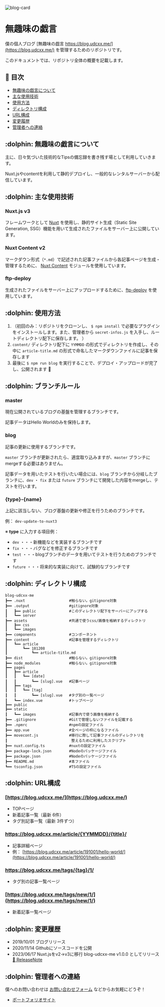 ![blog-card](https://user-images.githubusercontent.com/54884080/99138597-10cf9200-2675-11eb-8e29-c4d47ad39913.png)

# 無趣味の戯言

僕の個人ブログ [無趣味の戯言 https://blog.udcxx.me/](https://blog.udcxx.me/) を管理するためのリポジトリです。

このドキュメントでは、リポジトリ全体の概要を記載します。

## :dolphin: 目次

* <a href="#about_blog">無趣味の戯言について</a>
* <a href="#technology">主な使用技術</a>
* <a href="#how_to_use">使用方法</a>
* <a href="#directory">ディレクトリ構成</a>
* <a href="#url">URL構成</a>
* <a href="#history">変更履歴</a>
* <a href="#contact">管理者への連絡</a>



<h2 id="about_blog"> :dolphin: 無趣味の戯言について</h2>

主に、日々気づいた技術的なTipsの備忘録を書き残す場として利用していきます。

Nuxt.jsやcontentを利用して静的デプロイし、一般的なレンタルサーバーから配信しています。


<h2 id="technology"> :dolphin: 主な使用技術</h2>

### Nuxt.js v3

フレームワークとして [Nuxt](https://nuxt.com/) を使用し、静的サイト生成（Static Site Generation, SSG）機能を用いて生成されたファイルをサーバー上に公開しています。

### Nuxt Content v2 

マークダウン形式（`*.md`）で記述された記事ファイルから各記事ページを生成・管理するために、 [Nuxt Content](https://content.nuxtjs.org/) モジュールを使用しています。

### ftp-deploy

生成されたファイルをサーバー上にアップロードするために、[ftp-deploy](https://www.npmjs.com/package/ftp-deploy) を使用しています。



<h2 id="how_to_use"> :dolphin: 使用方法</h2>

1. （初回のみ：リポジトリをクローンし、 `$ npm install` で必要なプラグインをインストールします。また、管理者から `secret-infos.js` を入手し、ルートディレクトリ配下に保存します。 ）
2. `content/` ディレクトリ配下に `YYMMDD` の形式でディレクトリを作成し、その中に `article-title.md` の形式で命名したマークダウンファイルに記事を保存します
3. 最後に `$ npm run blog` を実行することで、デプロイ・アップロードが完了し、公開されます :tada:



<h2 id="branch"> :dolphin: ブランチルール</h2>

### master

現在公開されているブログの基盤を管理するブランチです。

記事データはHello Worldのみを保持します。

### blog

記事の更新に使用するブランチです。

`master` ブランチが更新されたら、適宜取り込みますが、`master` ブランチにmergeする必要はありません。

記事データを用いたテストを行いたい場合には、`blog` ブランチから分岐したブランチに、`dev` ・ `fix` または `future` ブランチにて開発した内容をmergeし、テストを行います。

### {type}-{name}

上記に該当しない、ブログ基盤の更新や修正を行うためのブランチです。

例： `dev-update-to-nuxt3`

※ **type** に入力する項目例：

* `dev` ・・・新機能などを実装するブランチです
* `fix` ・・・バグなどを修正するブランチです
* `test` ・・・blogブランチのデータを用いてテストを行うためのブランチです
* `future` ・・・将来的な実装に向けて、試験的なブランチです



<h2 id="directory"> :dolphin: ディレクトリ構成</h2>

```
blog-udcxx-me
┣━━ .nuxt                    #触らない。gitignore対象
┣━━ .output                  #gitignore対象
┃   ┣━━ public               #このディレクトリ配下をサーバーにアップする
┃   ┗━━ server
┣━━ assets                   #共通で使うcss/画像を格納するディレクトリ
┃   ┣━━ css
┃   ┗━━ images
┣━━ components               #コンポーネント
┣━━ content                  #記事を管理するディレクトリ
┃   ┗━━ article
┃       ┗━━ 181208
┃           ┗━━ article-title.md
┣━━ dist                     #触らない。gitignore対象
┣━━ node_modules             #触らない。gitignore対象
┣━━ pages
┃   ┣━━ article
┃   ┃   ┗━━ [date]
┃   ┃       ┗━━ [slug].vue   #記事ページ
┃   ┣━━ tags
┃   ┃   ┗━━ [tag]
┃   ┃       ┗━━ [slug].vue   #タグ別の一覧ページ
┃   ┗━━ index.vue            #トップページ
┣━━ public
┣━━ static
┃   ┗━━ images               #記事内で使う画像を格納する
┣━━ .gitignore               #Gitで管理しないファイルを記載する
┣━━ .npmrc                   #npmの設定ファイル
┣━━ app.vue                  #全ページの枠になるファイル
┣━━ movecont.js              #移行に際して記事ファイルのディレクトリを
┃                             整えるために利用したスクリプト
┣━━ nuxt.config.ts           #nuxtの設定ファイル
┣━━ package-lock.json        #Nodeのパッケージファイル
┣━━ package.json             #Nodeのパッケージファイル
┣━━ README.md                #本ファイル
┗━━ tsconfig.json            #TSの設定ファイル
```


<h2 id="url"> :dolphin: URL構成</h2>

### [https://blog.udcxx.me/](https://blog.udcxx.me/)

- TOPページ
- 新着記事一覧（最新 6件）
- タグ別記事一覧（最新 3件ずつ）

### https://blog.udcxx.me/article/{YYMMDD}/{title}/

- 記事詳細ページ
- 例： [https://blog.udcxx.me/article/191001/hello-world/](https://blog.udcxx.me/article/191001/hello-world/)

### https://blog.udcxx.me/tags/{tag}/1/

- タグ別の記事一覧ページ

### [https://blog.udcxx.me/tags/new/1/](https://blog.udcxx.me/tags/new/1/)

- 新着記事一覧ページ


<h2 id="history"> :dolphin: 変更履歴</h2>

* 2019/10/01    ブログリリース
* 2020/11/14    Githubにソースコードを公開
* 2023/06/17    Nuxt.jsをv2→v3に移行 blog-udcxx-me v1.0.0 としてリリース [📓 ReleaseNote](https://github.com/udcxx/blog-udcxx-me/releases/tag/v.1.0.0)



<h2 id="contact"> :dolphin: 管理者への連絡</h2>

僕へのお問い合わせは [お問い合わせフォーム](https://udcxx.me/contact/) などからお気軽にどうぞ！

* [ポートフォリオサイト](https://udcxx.me/)
